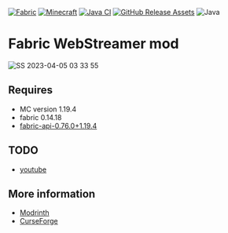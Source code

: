 [![Fabric](https://img.shields.io/badge/Mod_Loader-Fabric-blue)](https://fabricmc.net/)
[![Minecraft](https://img.shields.io/badge/Minecraft-1.19.4-green)](https://www.minecraft.net/)
[![Java CI](https://github.com/umjammer/fabric-webstreamer/actions/workflows/build.yml/badge.svg)](https://github.com/umjammer/fabric-webstreamer/actions/workflows/build.yml)
[![GitHub Release Assets](https://github.com/umjammer/fabric-webstreamer/actions/workflows/publish.yml/badge.svg)](https://github.com/umjammer/fabric-webstreamer/actions/workflows/publish.yml)
![Java](https://img.shields.io/badge/Java-17-b07219)

# Fabric WebStreamer mod

![SS 2023-04-05 03 33 55](https://user-images.githubusercontent.com/493908/229887421-4284f341-e08c-4dad-a4df-0a81ca384836.png)


## Requires

* MC version 1.19.4
* fabric 0.14.18
* [fabric-api-0.76.0+1.19.4](https://www.curseforge.com/minecraft/mc-mods/fabric-api)

## TODO

* [youtube](https://github.com/Jacobwasbeast/fabric-webstreamer/tree/Youtube)

## More information

- [Modrinth](https://modrinth.com/mod/webstreamer)
- [CurseForge](https://www.curseforge.com/minecraft/mc-mods/webstreamer)
